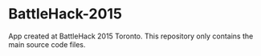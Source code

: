 # BattleHack-2015

App created at BattleHack 2015 Toronto.
This repository only contains the main source code files.
